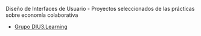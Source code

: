 

Diseño de Interfaces de Usuario - 
Proyectos seleccionados de las prácticas sobre economía colaborativa

* [Grupo DIU3.Learning](https://github.com/salva12345678/DIU) 

